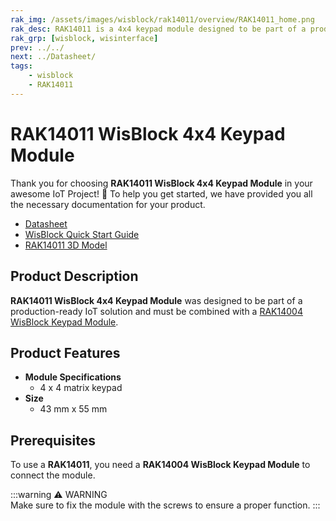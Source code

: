 ```yaml
---
rak_img: /assets/images/wisblock/rak14011/overview/RAK14011_home.png
rak_desc: RAK14011 is a 4x4 keypad module designed to be part of a production-ready IoT solution and must be combined with a RAK14004 WisBlock Keypad Module.
rak_grp: [wisblock, wisinterface]
prev: ../../
next: ../Datasheet/
tags:
    - wisblock
    - RAK14011
---
```


# RAK14011 WisBlock 4x4 Keypad Module


Thank you for choosing **RAK14011 WisBlock 4x4 Keypad Module** in your awesome IoT Project! 🎉 To help you get started, we have provided you all the necessary documentation for your product.


* [Datasheet](../Datasheet/)
* <a href="../../Quickstart/" target="_blank">WisBlock Quick Start Guide</a>
* [RAK14011 3D Model](https://downloads.rakwireless.com/3D_File/WisBlock/3D_RAK14011.stp)


## Product Description

**RAK14011 WisBlock 4x4 Keypad Module** was designed to be part of a production-ready IoT solution and must be combined with a [RAK14004 WisBlock Keypad Module](/Product-Categories/WisBlock/RAK1400/). 

## Product Features

* **Module Specifications** 
    * 4 x 4 matrix keypad
* **Size**    
    * 43&nbsp;mm x 55&nbsp;mm 

## Prerequisites

To use a **RAK14011**, you need a **RAK14004 WisBlock Keypad Module** to connect the module.

:::warning ⚠️ WARNING    
Make sure to fix the module with the screws to ensure a proper function.
:::
